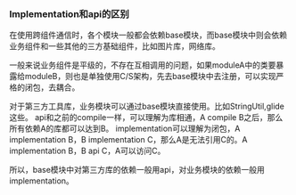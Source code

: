 ### Implementation和api的区别

在使用跨组件通信时，各个模块一般都会依赖base模块，而base模块中则会依赖业务组件和一些其他的三方基础组件，比如图片库，网络库。

一般来说业务组件是平级的，不存在互相调用的问题，如果moduleA中的类要暴露给moduleB，则也是单独使用C/S架构，先去base模块中去注册，可以实现严格的闭包，去耦合。

对于第三方工具库，业务模块可以通过base模块直接使用。比如StringUtil,glide这些。
api和之前的compile一样，可以理解为库相通，A compile B之后，那么所有依赖A的库都可以达到B。
implementation可以理解为闭包，A implementation B，B implementation C，那么A是无法引用C的。A implementation B，B api C，A可以访问C。

所以，base模块中对第三方库的依赖一般用api，对业务模块的依赖一般用implementation。

